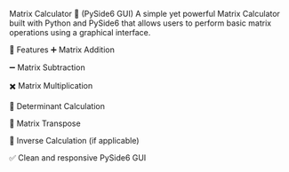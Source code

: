 Matrix Calculator 🧮 (PySide6 GUI)
A simple yet powerful Matrix Calculator built with Python and PySide6 that allows users to perform basic matrix operations using a graphical interface.

🚀 Features
➕ Matrix Addition

➖ Matrix Subtraction

✖️ Matrix Multiplication

🧩 Determinant Calculation

🧮 Matrix Transpose

🔄 Inverse Calculation (if applicable)

✅ Clean and responsive PySide6 GUI